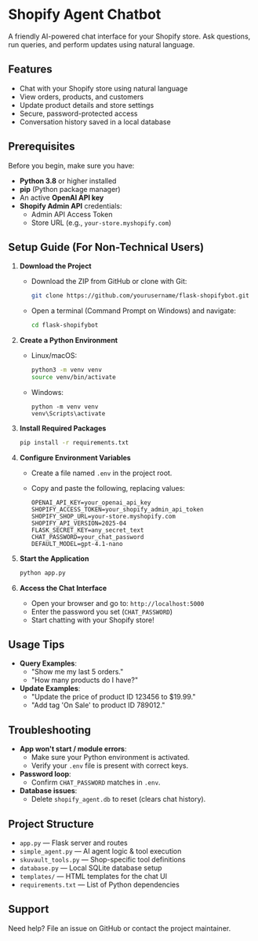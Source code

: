 # Shopify Agent Chatbot

A friendly AI-powered chat interface for your Shopify store. Ask questions, run queries, and perform updates using natural language.

## Features

- Chat with your Shopify store using natural language
- View orders, products, and customers
- Update product details and store settings
- Secure, password-protected access
- Conversation history saved in a local database

## Prerequisites

Before you begin, make sure you have:

- **Python 3.8** or higher installed
- **pip** (Python package manager)
- An active **OpenAI API key**
- **Shopify Admin API** credentials:
  - Admin API Access Token
  - Store URL (e.g., `your-store.myshopify.com`)

## Setup Guide (For Non-Technical Users)

1. **Download the Project**
   - Download the ZIP from GitHub or clone with Git:
     ```bash
     git clone https://github.com/yourusername/flask-shopifybot.git
     ```
   - Open a terminal (Command Prompt on Windows) and navigate:
     ```bash
     cd flask-shopifybot
     ```

2. **Create a Python Environment**
   - Linux/macOS:
     ```bash
     python3 -m venv venv
     source venv/bin/activate
     ```
   - Windows:
     ```batch
     python -m venv venv
     venv\Scripts\activate
     ```

3. **Install Required Packages**

   ```bash
   pip install -r requirements.txt
   ```

4. **Configure Environment Variables**

   - Create a file named `.env` in the project root.
   - Copy and paste the following, replacing values:

     ```env
     OPENAI_API_KEY=your_openai_api_key
     SHOPIFY_ACCESS_TOKEN=your_shopify_admin_api_token
     SHOPIFY_SHOP_URL=your-store.myshopify.com
     SHOPIFY_API_VERSION=2025-04
     FLASK_SECRET_KEY=any_secret_text
     CHAT_PASSWORD=your_chat_password
     DEFAULT_MODEL=gpt-4.1-nano
     ```

5. **Start the Application**

   ```bash
   python app.py
   ```

6. **Access the Chat Interface**

   - Open your browser and go to: `http://localhost:5000`
   - Enter the password you set (`CHAT_PASSWORD`)
   - Start chatting with your Shopify store!

## Usage Tips

- **Query Examples**:
  - "Show me my last 5 orders."
  - "How many products do I have?"
- **Update Examples**:
  - "Update the price of product ID 123456 to $19.99."
  - "Add tag 'On Sale' to product ID 789012."

## Troubleshooting

- **App won't start / module errors**:
  - Make sure your Python environment is activated.
  - Verify your `.env` file is present with correct keys.
- **Password loop**:
  - Confirm `CHAT_PASSWORD` matches in `.env`.
- **Database issues**:
  - Delete `shopify_agent.db` to reset (clears chat history).

## Project Structure

- `app.py` — Flask server and routes
- `simple_agent.py` — AI agent logic & tool execution
- `skuvault_tools.py` — Shop-specific tool definitions
- `database.py` — Local SQLite database setup
- `templates/` — HTML templates for the chat UI
- `requirements.txt` — List of Python dependencies

## Support

Need help? File an issue on GitHub or contact the project maintainer.

